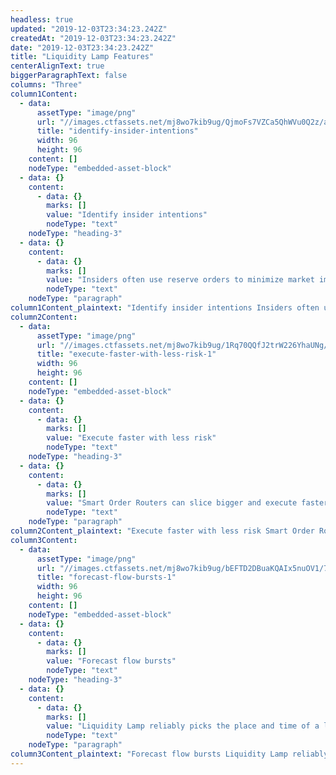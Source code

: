 ```yaml
---
headless: true
updated: "2019-12-03T23:34:23.242Z"
createdAt: "2019-12-03T23:34:23.242Z"
date: "2019-12-03T23:34:23.242Z"
title: "Liquidity Lamp Features"
centerAlignText: true
biggerParagraphText: false
columns: "Three"
column1Content:
  - data:
      assetType: "image/png"
      url: "//images.ctfassets.net/mj8wo7kib9ug/QjmoFs7VZCa5QhWVu0Q2z/af9db9f040770f5fe69460bd3fb637f4/identify-insider-intentions.png"
      title: "identify-insider-intentions"
      width: 96
      height: 96
    content: []
    nodeType: "embedded-asset-block"
  - data: {}
    content:
      - data: {}
        marks: []
        value: "Identify insider intentions"
        nodeType: "text"
    nodeType: "heading-3"
  - data: {}
    content:
      - data: {}
        marks: []
        value: "Insiders often use reserve orders to minimize market impact when making big moves. Liquidity Lamp identifies orders that matter."
        nodeType: "text"
    nodeType: "paragraph"
column1Content_plaintext: "Identify insider intentions Insiders often use reserve orders to minimize market impact when making big moves. Liquidity Lamp identifies orders that matter."
column2Content:
  - data:
      assetType: "image/png"
      url: "//images.ctfassets.net/mj8wo7kib9ug/1Rq70QQfJ2trW226YhaUNg/616016d1e7328e084457b9a68b4cf70f/execute-faster-with-less-risk-1.png"
      title: "execute-faster-with-less-risk-1"
      width: 96
      height: 96
    content: []
    nodeType: "embedded-asset-block"
  - data: {}
    content:
      - data: {}
        marks: []
        value: "Execute faster with less risk"
        nodeType: "text"
    nodeType: "heading-3"
  - data: {}
    content:
      - data: {}
        marks: []
        value: "Smart Order Routers can slice bigger and execute faster when they know there is more liquidity to be had. Boost fill rates and minimize slippage risk with Liquidity Lamp and Searchlight."
        nodeType: "text"
    nodeType: "paragraph"
column2Content_plaintext: "Execute faster with less risk Smart Order Routers can slice bigger and execute faster when they know there is more liquidity to be had. Boost fill rates and minimize slippage risk with Liquidity Lamp and Searchlight."
column3Content:
  - data:
      assetType: "image/png"
      url: "//images.ctfassets.net/mj8wo7kib9ug/bEFTD2DBuaKQAIx5nuOV1/70ea6507f0db6a4040cf3f2417de19b9/forecast-flow-bursts-1.png"
      title: "forecast-flow-bursts-1"
      width: 96
      height: 96
    content: []
    nodeType: "embedded-asset-block"
  - data: {}
    content:
      - data: {}
        marks: []
        value: "Forecast flow bursts"
        nodeType: "text"
    nodeType: "heading-3"
  - data: {}
    content:
      - data: {}
        marks: []
        value: "Liquidity Lamp reliably picks the place and time of a liquidity lighting strike. Tap that current to energize your trading strategies."
        nodeType: "text"
    nodeType: "paragraph"
column3Content_plaintext: "Forecast flow bursts Liquidity Lamp reliably picks the place and time of a liquidity lighting strike. Tap that current to energize your trading strategies."
---
```

